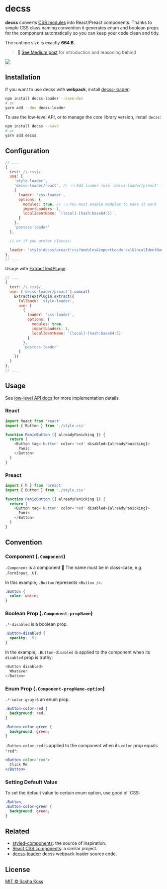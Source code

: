 # decss

**decss** converts [CSS modules] into React/Preact components. Thanks to
simple CSS class naming convention it generates enum and boolean props
for the component automatically so you can keep your code clean and tidy.

The runtime size is exactly **664 B**.

> 💁 [See Medium post][medium-post] for introduction and reasoning behind

![](https://d3vv6lp55qjaqc.cloudfront.net/items/3K0o2q351y0i0N3R3Q1Y/decss.png)

## Installation

If you want to use decss with **webpack**, install [decss-loader]:

```bash
npm install decss-loader --save-dev
# or
yarn add --dev decss-loader
```

To use the low-level API, or to manage the core library version, install `decss`:

```bash
npm install decss --save
# or
yarn add decss
```

## Configuration

```js
// ...
{
  test: /\.css$/,
  use: [
    'style-loader',
    'decss-loader/react', // 👈 Add loader (use 'decss-loader/preact' for Preact)
    {
      loader: 'css-loader',
      options: {
        modules: true, // 👈 You must enable modules to make it work
        importLoaders: 1,
        localIdentName: '[local]-[hash:base64:5]',
      }
    },
    'postcss-loader'
  ],

  // or if you prefer classic:

  loader: 'style!decss/preact!css?modules&importLoaders=1&localIdentName=[local]-[hash:base64:5]&!postcss'
},
// ...
```

Usage with [ExtractTextPlugin](https://github.com/webpack-contrib/extract-text-webpack-plugin):

```js
// ...
{
  test: /\.css$/,
  use: ['decss-loader/preact'].concat(
    ExtractTextPlugin.extract({
      fallback: 'style-loader',
      use: [
        {
          loader: 'css-loader',
          options: {
            modules: true,
            importLoaders: 1,
            localIdentName: '[local]-[hash:base64:5]'
          }
        },
        'postcss-loader'
      ]
    })
  )
},
// ...
```

## Usage

See [low-level API docs](https://github.com/kossnocorp/decss/blob/master/index.js) for more implementation details.

### React

```javascript
import React from 'react'
import { Button } from './style.css'

function PanicButton ({ alreadyPanicking }) {
  return (
    <Button tag='button' color='red' disabled={alreadyPanicking}>
      Panic
    </Button>
  )
}
```

### Preact

```javascript
import { h } from 'preact'
import { Button } from './style.css'

function PanicButton ({ alreadyPanicking }) {
  return (
    <Button tag='button' color='red' disabled={alreadyPanicking}>
      Panic
    </Button>
  )
}
```

## Convention

### Component (`.Component`)

`.Component` is a component 🤡 The name must be in class-case, e.g. `.FormInput`, `.UI`.

In this example, `.Button` represents `<Button />`.

```css
.Button {
  color: white;
}
```

### Boolean Prop (`.Component-propName`)

`.*-disabled` is a boolean prop.

```css
.Button-disabled {
  opacity: .5;
}
```

In the example, `.Button-disabled` is applied to the component when its `disabled` prop is truthy:

```javascript
<Button disabled>
  Whatever
</Button>
```

### Enum Prop (`.Component-propName-option`)

`.*-color-gray` is an enum prop.

```css
.Button-color-red {
  background: red;
}

.Button-color-green {
  background: green;
}
```

`.Button-color-red` is applied to the component when its `color` prop equals `"red"`:

```jsx
<Button color='red'>
  Click Me
</Button>
```

### Setting Default Value

To set the default value to certain enum option, use good ol' CSS:

```css
.Button,
.Button-color-green {
  background: green;
}
```

## Related

- [styled-components]: the source of inspiration.
- [React CSS components]: a similar project.
- [decss-loader]: decss webpack loader source code.

## License

[MIT © Sasha Koss](https://kossnocorp.mit-license.org/)

[styled-components]: https://www.styled-components.com/
[CSS Modules]: https://github.com/css-modules/css-modules
[React CSS components]: https://github.com/andreypopp/react-css-components
[desvg]: https://github.com/kossnocorp/desvg
[desvg-loader]: https://github.com/kossnocorp/desvg
[decss-loader]: https://github.com/kossnocorp/decss-loader
[medium-post]: https://medium.com/@kossnocorp/js-in-css-df4cf8b9b96c
